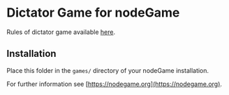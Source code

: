 # Dictator Game for nodeGame

Rules of dictator game available [here](https://en.wikibooks.org/wiki/Bestiary_of_Behavioral_Economics/Dictator_Game).

## Installation

Place this folder in the `games/` directory of your nodeGame installation.

For further information see [https://nodegame.org](https://nodegame.org).
